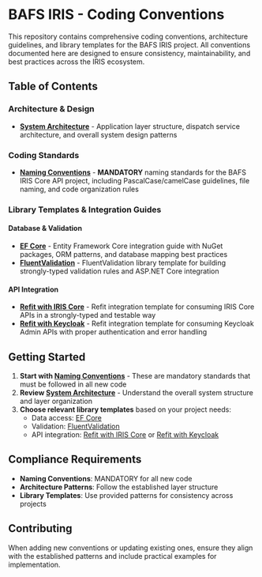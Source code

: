 # BAFS IRIS - Coding Conventions

This repository contains comprehensive coding conventions, architecture guidelines, and library templates for the BAFS IRIS project. All conventions documented here are designed to ensure consistency, maintainability, and best practices across the IRIS ecosystem.

## Table of Contents

### Architecture & Design

- **[System Architecture](./Architecture.md)** - Application layer structure, dispatch service architecture, and overall system design patterns

### Coding Standards

- **[Naming Conventions](./NamingConvention.md)** - **MANDATORY** naming standards for the BAFS IRIS Core API project, including PascalCase/camelCase guidelines, file naming, and code organization rules

### Library Templates & Integration Guides

#### Database & Validation

- **[EF Core](./EFCore.md)** - Entity Framework Core integration guide with NuGet packages, ORM patterns, and database mapping best practices
- **[FluentValidation](./FluentValidator.md)** - FluentValidation library template for building strongly-typed validation rules and ASP.NET Core integration

#### API Integration

- **[Refit with IRIS Core](./RefitWithIRISCore.md)** - Refit integration template for consuming IRIS Core APIs in a strongly-typed and testable way
- **[Refit with Keycloak](./RefitWithKeycloak.md)** - Refit integration template for consuming Keycloak Admin APIs with proper authentication and error handling

## Getting Started

1. **Start with [Naming Conventions](./NamingConvention.md)** - These are mandatory standards that must be followed in all new code
2. **Review [System Architecture](./Architecture.md)** - Understand the overall system structure and layer organization
3. **Choose relevant library templates** based on your project needs:
   - Data access: [EF Core](./EFCore.md)
   - Validation: [FluentValidation](./FluentValidator.md)
   - API integration: [Refit with IRIS Core](./RefitWithIRISCore.md) or [Refit with Keycloak](./RefitWithKeycloak.md)

## Compliance Requirements

- **Naming Conventions**: MANDATORY for all new code
- **Architecture Patterns**: Follow the established layer structure
- **Library Templates**: Use provided patterns for consistency across projects

## Contributing

When adding new conventions or updating existing ones, ensure they align with the established patterns and include practical examples for implementation.
